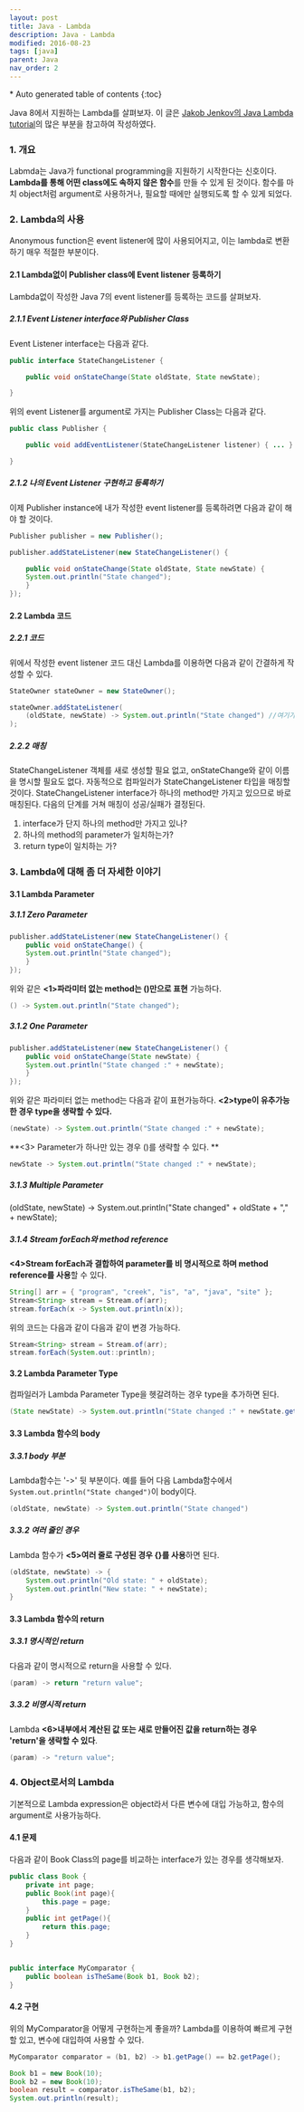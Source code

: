 ```yaml
---
layout: post
title: Java - Lambda
description: Java - Lambda 
modified: 2016-08-23
tags: [java]
parent: Java
nav_order: 2
---
```


<section id="table-of-contents" class="toc">
<div id="drawer" markdown="1">
*  Auto generated table of contents
{:toc}
</div>
</section><!-- /#table-of-contents -->

Java 8에서 지원하는 Lambda를 살펴보자. 이 글은 [Jakob Jenkov의 Java Lambda tutorial](http://tutorials.jenkov.com/java/lambda-expressions.html)의 많은 부분을 참고하여 작성하였다. 

### 1. 개요

Labmda는 Java가 functional programming을 지원하기 시작한다는 신호이다. **Lambda를 통해 어떤 class에도 속하지 않은 함수**를 만들 수 있게 된 것이다. 함수를 마치 object처럼 argument로 사용하거나, 필요할 때에만 실행되도록 할 수 있게 되었다. 


### 2. Lambda의 사용

Anonymous function은 event listener에 많이 사용되어지고, 이는 lambda로 변환하기 매우 적절한 부분이다. 

#### 2.1 Lambda없이 Publisher class에 Event listener 등록하기 

Lambda없이 작성한 Java 7의 event listener를 등록하는 코드를 살펴보자. 


##### 2.1.1 Event Listener interface와 Publisher Class

Event Listener interface는 다음과 같다.  

```java
public interface StateChangeListener {

    public void onStateChange(State oldState, State newState);

}
```

위의 event Listener를 argument로 가지는 Publisher Class는 다음과 같다. 

```java
public class Publisher {

    public void addEventListener(StateChangeListener listener) { ... }

}
```

##### 2.1.2 나의 Event Listener 구현하고 등록하기 

이제 Publisher instance에 내가 작성한 event listener를 등록하려면 다음과 같이 해야 할 것이다. 


```java
Publisher publisher = new Publisher();

publisher.addStateListener(new StateChangeListener() {

    public void onStateChange(State oldState, State newState) {
	System.out.println("State changed");
    }
});
```

#### 2.2 Lambda 코드 


##### 2.2.1 코드 

위에서 작성한 event listener 코드 대신 Lambda를 이용하면 다음과 같이 간결하게 작성할 수 있다. 

```java
StateOwner stateOwner = new StateOwner();

stateOwner.addStateListener(
    (oldState, newState) -> System.out.println("State changed") //여기가 lambda 코드
);
```

##### 2.2.2 매칭

StateChangeListener 객체를 새로 생성할 필요 없고, onStateChange와 같이 이름을 명시할 필요도 없다. 자동적으로 컴파일러가 StateChangeListener 타입을 매칭할 것이다. StateChangeListener interface가 하나의 method만 가지고 있으므로 바로 매칭된다. 다음의 단계를 거쳐 매칭이 성공/실패가 결정된다.  

1. interface가 단지 하나의 method만 가지고 있나?
2. 하나의 method의 parameter가 일치하는가?
3. return type이 일치하는 가?

### 3. Lambda에 대해 좀 더 자세한 이야기 

#### 3.1 Lambda Parameter

##### 3.1.1 Zero Parameter

```java
publisher.addStateListener(new StateChangeListener() {
    public void onStateChange() {
	System.out.println("State changed");
    }
});
```

위와 같은 **<1>파라미터 없는 method는 ()만으로 표현** 가능하다.  

```java
() -> System.out.println("State changed");
```


##### 3.1.2 One Parameter

```java
publisher.addStateListener(new StateChangeListener() {
    public void onStateChange(State newState) {
	System.out.println("State changed :" + newState);
    }
});
```

위와 같은 파라미터 없는 method는 다음과 같이 표현가능하다. **<2>type이 유추가능한 경우 type을 생략할 수 있다.** 

```java
(newState) -> System.out.println("State changed :" + newState);
```

**<3> Parameter가 하나만 있는 경우 ()를 생략할 수 있다. **

```java
newState -> System.out.println("State changed :" + newState);
```

##### 3.1.3 Multiple Parameter

(oldState, newState) -> System.out.println("State changed" + oldState + "," + newState);


##### 3.1.4 Stream forEach와 method reference

**<4>Stream forEach과 결합하여  parameter를 비 명시적으로 하며 method reference를 사용**할 수 있다. 

```java
String[] arr = { "program", "creek", "is", "a", "java", "site" };
Stream<String> stream = Stream.of(arr);
stream.forEach(x -> System.out.println(x));
```

위의 코드는 다음과 같이 다음과 같이 변경 가능하다. 

```java
Stream<String> stream = Stream.of(arr);
stream.forEach(System.out::println);
```

#### 3.2 Lambda Parameter Type

컴파일러가 Lambda Parameter Type을 헷갈려하는 경우 type을 추가하면 된다. 

```java
(State newState) -> System.out.println("State changed :" + newState.getName());
```

#### 3.3 Lambda 함수의 body

##### 3.3.1 body 부분

Lambda함수는 '->' 뒷 부분이다. 예를 들어 다음 Lambda함수에서 `System.out.println("State changed")`이 body이다. 

```java
(oldState, newState) -> System.out.println("State changed")
```

##### 3.3.2 여러 줄인 경우 

Lambda 함수가 **<5>여러 줄로 구성된 경우 {}를 사용**하면 된다. 

```java
(oldState, newState) -> {
    System.out.println("Old state: " + oldState);
    System.out.println("New state: " + newState);
}
```

#### 3.3 Lambda 함수의 return

##### 3.3.1 명시적인 return

다음과 같이 명시적으로 return을 사용할 수 있다. 

```java
(param) -> return "return value";
```

##### 3.3.2 비명시적 return 

Lambda **<6>내부에서 계산된 값 또는 새로 만들어진 값을 return하는 경우 'return'을 생략할 수 있다**. 

```java
(param) -> "return value";
```

### 4. Object로서의 Lambda

기본적으로 Lambda expression은 object라서 다른 변수에 대입 가능하고, 함수의 argument로 사용가능하다. 

#### 4.1 문제 

다음과 같이 Book Class의 page를 비교하는 interface가 있는 경우를 생각해보자. 

```java
public class Book {
    private int page;
    public Book(int page){
        this.page = page;
    }
    public int getPage(){
        return this.page;
    }
}


public interface MyComparator {
    public boolean isTheSame(Book b1, Book b2);
}
```

#### 4.2 구현 

위의 MyComparator을 어떻게 구현하는게 좋을까? Lambda를 이용하여 빠르게 구현할 있고, 변수에 대입하여 사용할 수 있다. 

```java
MyComparator comparator = (b1, b2) -> b1.getPage() == b2.getPage();

Book b1 = new Book(10);
Book b2 = new Book(10);
boolean result = comparator.isTheSame(b1, b2);
System.out.println(result);
```
